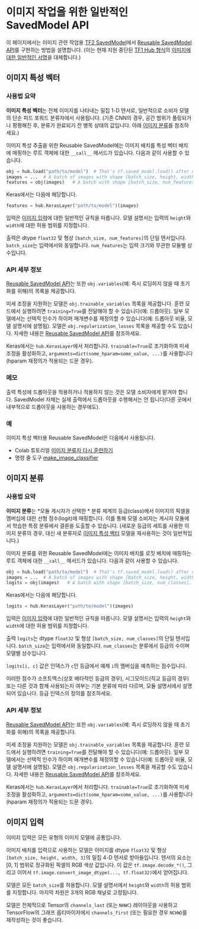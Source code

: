 <!--* freshness: { owner: 'mroff' reviewed: '2021-03-09'  } *-->

# 이미지 작업을 위한 일반적인 SavedModel API

이 페이지에서는 이미지 관련 작업용 [TF2 SavedModel](../tf2_saved_model.md)에서 [Reusable SavedModel API](../reusable_saved_models.md)를 구현하는 방법을 설명합니다. (이는 현재 지원 중단된 [TF1 Hub 형식](../common_signatures/images.md)의 [이미지에 대한 일반적인 서명](../tf1_hub_module)을 대체합니다.)

<a name="feature-vector"></a>

## 이미지 특성 벡터

### 사용법 요약

**이미지 특성 벡터**는 전체 이미지를 나타내는 밀집 1-D 텐서로, 일반적으로 소비자 모델의 단순 피드 포워드 분류자에서 사용됩니다. (기존 CNN의 경우, 공간 범위가 풀링되거나 평평해진 후, 분류가 완료되기 전 병목 상태의 값입니다. 아래 [이미지 분류](#classification)를 참조하세요.)

이미지 특성 추출을 위한 Reusable SavedModel에는 이미지 배치를 특성 벡터 배치에 매핑하는 루트 객체에 대한 `__call__` 메서드가 있습니다. 다음과 같이 사용할 수 있습니다.

```python
obj = hub.load("path/to/model")  # That's tf.saved_model.load() after download.
images = ...  # A batch of images with shape [batch_size, height, width, 3].
features = obj(images)   # A batch with shape [batch_size, num_features].
```

Keras에서는 다음에 해당합니다.

```python
features = hub.KerasLayer("path/to/model")(images)
```

입력은 [이미지 입력](#input)에 대한 일반적인 규칙을 따릅니다. 모델 설명서는 입력의 `height`와 `width`에 대한 허용 범위를 지정합니다.

출력은 dtype `float32` 및 형상 `[batch_size, num_features]`의 단일 텐서입니다. `batch_size`는 입력에서와 동일합니다. `num_features`는 입력 크기와 무관한 모듈별 상수입니다.

### API 세부 정보

[Reusable SavedModel API](../reusable_saved_models.md)는 또한 `obj.variables`(예: 즉시 로딩하지 않을 때 초기화를 위해)의 목록을 제공합니다.

미세 조정을 지원하는 모델은 `obj.trainable_variables` 목록을 제공합니다. 훈련 모드에서 실행하려면 `training=True`를 전달해야 할 수 있습니다(예: 드롭아웃). 일부 모델에서는 선택적 인수가 하이퍼 매개변수를 재정의할 수 있습니다(예: 드롭아웃 비율, 모델 설명서에 설명됨). 모델은 `obj.regularization_losses` 목록을 제공할 수도 있습니다. 자세한 내용은 [Reusable SavedModel API](../reusable_saved_models.md)를 참조하세요.

Keras에서는 `hub.KerasLayer`에서 처리합니다. `trainable=True`로 초기화하여 미세 조정을 활성화하고, `arguments=dict(some_hparam=some_value, ...)`를 사용합니다(hparam 재정의가 적용되는 드문 경우).

### 메모

출력 특성에 드롭아웃을 적용하거나 적용하지 않는 것은 모델 소비자에게 맡겨야 합니다. SavedModel 자체는 실제 출력에서 드롭아웃을 수행해서는 안 됩니다(다른 곳에서 내부적으로 드롭아웃을 사용하는 경우에도).

### 예

이미지 특성 벡터용 Reusable SavedModel은 다음에서 사용됩니다.

- Colab 튜토리얼 [이미지 분류자 다시 훈련하기](https://colab.research.google.com/github/tensorflow/hub/blob/master/examples/colab/tf2_image_retraining.ipynb)
- 명령 줄 도구 [make_image_classifier](https://github.com/tensorflow/hub/tree/master/tensorflow_hub/tools/make_image_classifier)

<a name="classification"></a>

## 이미지 분류

### 사용법 요약

**이미지 분류**는 *모듈 게시자가 선택한 * 분류 체계의 등급(class)에서 이미지의 픽셀을 멤버십에 대한 선형 점수(logit)에 매핑합니다. 이를 통해 모델 소비자는 게시자 모듈에서 학습한 특정 분류에서 결론을 도출할 수 있습니다. (새로운 등급의 세트를 사용한 이미지 분류의 경우, 대신 새 분류자로 [이미지 특성 벡터](#feature-vector) 모델을 재사용하는 것이 일반적입니다.)

이미지 분류를 위한 Reusable SavedModel에는 이미지 배치를 로짓 배치에 매핑하는 루트 객체에 대한 `__call__` 메서드가 있습니다. 다음과 같이 사용할 수 있습니다.

```python
obj = hub.load("path/to/model")  # That's tf.saved_model.load() after download.
images = ...  # A batch of images with shape [batch_size, height, width, 3].
logits = obj(images)   # A batch with shape [batch_size, num_classes].
```

Keras에서는 다음에 해당합니다.

```python
logits = hub.KerasLayer("path/to/model")(images)
```

입력은 [이미지 입력](#input)에 대한 일반적인 규칙을 따릅니다. 모델 설명서는 입력의 `height`와 `width`에 대한 허용 범위를 지정합니다.

출력 `logits`는 dtype `float32` 및 형상 `[batch_size, num_classes]`의 단일 텐서입니다. `batch_size`는 입력에서와 동일합니다. `num_classes`는 분류에서 등급의 수이며 모델별 상수입니다.

`logits[i, c]` 값은 인덱스가 `c`인 등급에서 예제 `i`의 멤버십을 예측하는 점수입니다.

이러한 점수가 소프트맥스(상호 배타적인 등급의 경우), 시그모이드(직교 등급의 경우) 또는 다른 것과 함께 사용되는지 여부는 기본 분류에 따라 다르며, 모듈 설명서에서 설명되어 있습니다. 등급 인덱스의 정의를 참조하세요.

### API 세부 정보

[Reusable SavedModel API](../reusable_saved_models.md)는 또한 `obj.variables`(예: 즉시 로딩하지 않을 때 초기화를 위해)의 목록을 제공합니다.

미세 조정을 지원하는 모델은 `obj.trainable_variables` 목록을 제공합니다. 훈련 모드에서 실행하려면 `training=True`를 전달해야 할 수 있습니다(예: 드롭아웃). 일부 모델에서는 선택적 인수가 하이퍼 매개변수를 재정의할 수 있습니다(예: 드롭아웃 비율, 모델 설명서에 설명됨). 모델은 `obj.regularization_losses` 목록을 제공할 수도 있습니다. 자세한 내용은 [Reusable SavedModel API](../reusable_saved_models.md)를 참조하세요.

Keras에서는 `hub.KerasLayer`에서 처리합니다. `trainable=True`로 초기화하여 미세 조정을 활성화하고, `arguments=dict(some_hparam=some_value, ...)`를 사용합니다(hparam 재정의가 적용되는 드문 경우).

<a name="input"></a>

## 이미지 입력

이미지 입력은 모든 유형의 이미지 모델에 공통입니다.

이미지 배치를 입력으로 사용하는 모델은 이미지를 dtype `float32` 및 형상 `[batch_size, height, width, 3]`의 밀집 4-D 텐서로 받아들입니다. 텐서의 요소는 [0, 1] 범위로 정규화된 픽셀의 RGB 색상 값입니다. 이 값은 `tf.image.decode_*()`, 그리고 이어서 `tf.image.convert_image_dtype(..., tf.float32)`에서 얻어집니다.

모델은 모든 `batch_size`를 허용합니다. 모델 설명서에서 `height`와 `width`의 허용 범위를 지정합니다. 마지막 차원은 3개의 RGB 채널로 고정됩니다.

모델은 전체적으로 Tensor의 `channels_last` (또는 `NHWC`) 레이아웃을 사용하고 TensorFlow의 그래프 옵티마이저에서 `channels_first` (또는 필요한 경우 `NCHW`)를 재작성하는 것이 좋습니다.
